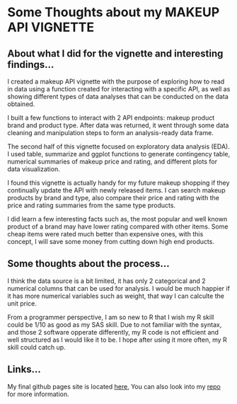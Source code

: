 # Some Thoughts about my MAKEUP API VIGNETTE


## About what I did for the vignette and interesting findings...
I created a makeup API vignette with the purpose of exploring how to read in data using a function created for interacting with a specific API, 
as well as showing different types of data analyses that can be conducted on the data obtained.

I built a few functions to interact with 2 API endpoints: makeup product brand and product type.
After data was returned, it went through some data cleaning and manipulation steps to form an analysis-ready data frame. 

The second half of this vignette focused on exploratory data analysis (EDA). 
I used table, summarize and ggplot functions to generate contingency table, numerical summaries of makeup price and rating, and different plots for data visualization.

I found this vignette is actually handy for my future makeup shopping if they continually update the API with newly released items. 
I can search makeup products by brand and type, also compare their price and rating with the price and rating summaries from the same type products.

I did learn a few interesting facts such as, the most popular and well known product of a brand may have lower rating compared with other items.
Some cheap items were rated much better than expensive ones, with this concept, I will save some money from cutting down high end products.

## Some thoughts about the process...
I think the data source is a bit limited, it has only 2 categorical and 2 numerical columns that can be used for analysis. 
I would be much happier if it has more numerical variables such as weight, that way I can calculte the unit price.

From a programmer perspective, I am so new to R that I wish my R skill could be 1/10 as good as my SAS skill.
Due to not familiar with the syntax, and those 2 software opperate differently, my R code is not efficient and well structured as I would like it to be.
I hope after using it more often, my R skill could catch up.

## Links... 
My final github pages site is located [here](https://vivifeathers.github.io/558Basic/), 
You can also look into my [repo](https://github.com/ViviFeathers/558Basic/tree/main) for more information.
